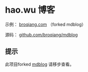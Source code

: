 # hao.wu 博客

示例： [broqiang.com](https://broqiang.com) （forked mdblog）

源码： [github.com/broqiang/mdblog](https://github.com/broqiang/mdblog)

## 提示

此项目forked [mdblog](https://github.com/broqiang/mdblog) 请移步查看。